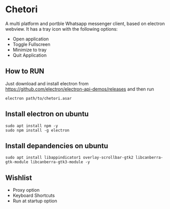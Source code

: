 # Chetori

A multi platform and portble Whatsapp messenger client, based on electron webview.
It has a tray icon with the following options:
- Open application
- Toggle Fullscreen
- Minimize to tray
- Quit Application

## How to RUN
Just download and install electron from https://github.com/electron/electron-api-demos/releases
and then run
```
electron path/to/chetori.asar
```

## Install electron on ubuntu
```
sudo apt install npm -y
sudo npm install -g electron
```

## Install depandencies on ubuntu
```
sudo apt install libappindicator1 overlay-scrollbar-gtk2 libcanberra-gtk-module libcanberra-gtk3-module -y
```

## Wishlist
- Proxy option
- Keyboard Shortcuts
- Run at startup option
